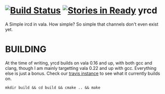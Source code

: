 [![Build Status](https://travis-ci.org/blasphemy/yrcd.svg?branch=master)](https://travis-ci.org/blasphemy/yrcd) [![Stories in Ready](https://badge.waffle.io/blasphemy/yrcd.png?label=ready&title=Ready)](https://waffle.io/blasphemy/yrcd) 
yrcd
====
A Simple ircd in vala. How simple? So simple that channels don't even exist yet.


BUILDING
========
At the time of writing, yrcd builds on vala 0.16 and up, with both gcc and clang, though I am mainly targetting vala 0.22 and up with gcc. Everything else is just a bonus. Check our [travis instance](https://travis-ci.org/blasphemy/yrcd) to see what it currently builds on.

```mkdir build && cd build && cmake .. && make```
